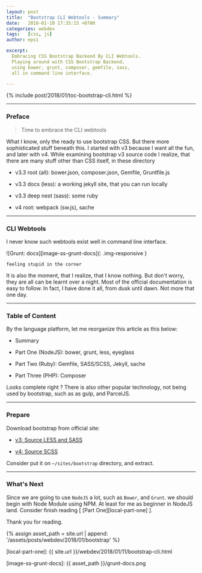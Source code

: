 ```yaml
---
layout: post
title:  "Bootstrap CLI Webtools - Summary"
date:   2018-01-10 17:35:15 +0700
categories: webdev
tags:   [css, js]
author: epsi

excerpt:
  Embracing CSS Bootstrap Backend By CLI Webtools.
  Playing around with CSS Bootstrap Backend,
  using bower, grunt, composer, gemfile, sass,
  all in command line interface.

---
```


{% include post/2018/01/toc-bootstrap-cli.html %}

-- -- --

### Preface

> Time to embrace the CLI webtools

What I know, only the ready to use bootstrap CSS.
But there more sophisticated stuff beneath this.
I started with v3 because I want all the fun, and later with v4.
While examining bootstrap v3 source code I realize,
that there are many stuff other than CSS itself,
in these directory

* v3.3 root (all): bower.json, composer.json, Gemfile, Gruntfile.js

* v3.3 docs (less): a working jekyll site, that you can run locally

* v3.3 deep nest (sass): some ruby

* v4 root: webpack (sw.js), sache

-- -- --

### CLI Webtools

I never know such webtools exist well in command line interface.

![Grunt: docs][image-ss-grunt-docs]{: .img-responsive }

	feeling stupid in the corner

It is also the moment, that I realize, that I know nothing.
But don't worry, they are all can be learnt over a night.
Most of the official documentation is easy to follow.
In fact, I have done it all, from dusk until dawn.
Not more that one day.

-- -- --

### Table of Content

By the language platform,
let me reorganize this article as this below:

* Summary

* Part One (NodeJS): bower, grunt, less, eyeglass

* Part Two (Ruby): Gemfile, SASS/SCSS, Jekyll, sache

* Part Three (PHP): Composer

Looks complete right ?
There is also other popular technology, not being used by bootstrap,
such as as gulp, and ParcelJS.

-- -- --

### Prepare

Download bootstrap from official site:

* [v3: Source LESS and SASS](http://getbootstrap.com/docs/3.3/getting-started/#download)

* [v4: Source SCSS](https://getbootstrap.com/docs/4.0/getting-started/download/)

Consider put it on <code>~/sites/bootstrap</code> directory, and extract.

-- -- --

### What's Next

Since we are going to use <code>NodeJS</code> a lot,
such as <code>Bower</code>, and <code>Grunt</code>.
we should begin with Node Module using NPM.
At least for me as beginner in NodeJS land.
Consider finish reading [ [Part One][local-part-one] ].

Thank you for reading.

[//]: <> ( -- -- -- links below -- -- -- )

{% assign asset_path = site.url | append: '/assets/posts/webdev/2018/01/bootstrap' %}

[local-part-one]:		{{ site.url }}/webdev/2018/01/11/bootstrap-cli.html

[image-ss-grunt-docs]: {{ asset_path }}/grunt-docs.png
